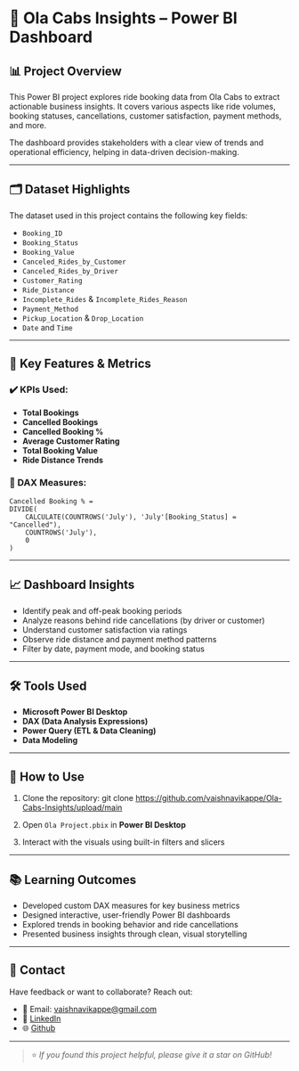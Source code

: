 # 🚖 Ola Cabs Insights – Power BI Dashboard


## 📊 Project Overview

This Power BI project explores ride booking data from Ola Cabs to extract actionable business insights. It covers various aspects like ride volumes, booking statuses, cancellations, customer satisfaction, payment methods, and more.

The dashboard provides stakeholders with a clear view of trends and operational efficiency, helping in data-driven decision-making.

---

## 🗂️ Dataset Highlights

The dataset used in this project contains the following key fields:

- `Booking_ID`
- `Booking_Status`
- `Booking_Value`
- `Canceled_Rides_by_Customer`
- `Canceled_Rides_by_Driver`
- `Customer_Rating`
- `Ride_Distance`
- `Incomplete_Rides` & `Incomplete_Rides_Reason`
- `Payment_Method`
- `Pickup_Location` & `Drop_Location`
- `Date` and `Time`

---

## 📌 Key Features & Metrics

### ✔️ KPIs Used:
- **Total Bookings**
- **Cancelled Bookings**
- **Cancelled Booking %**
- **Average Customer Rating**
- **Total Booking Value**
- **Ride Distance Trends**

### 🧠 DAX Measures:
```DAX
Cancelled Booking % = 
DIVIDE(
    CALCULATE(COUNTROWS('July'), 'July'[Booking_Status] = "Cancelled"),
    COUNTROWS('July'),
    0
)
```

---

## 📈 Dashboard Insights

- Identify peak and off-peak booking periods
- Analyze reasons behind ride cancellations (by driver or customer)
- Understand customer satisfaction via ratings
- Observe ride distance and payment method patterns
- Filter by date, payment mode, and booking status

---

## 🛠️ Tools Used

- **Microsoft Power BI Desktop**
- **DAX (Data Analysis Expressions)**
- **Power Query (ETL & Data Cleaning)**
- **Data Modeling**

---

## 🚀 How to Use

1. Clone the repository:
   git clone https://github.com/vaishnavikappe/Ola-Cabs-Insights/upload/main

2. Open `Ola Project.pbix` in **Power BI Desktop**
3. Interact with the visuals using built-in filters and slicers

---

## 📚 Learning Outcomes

- Developed custom DAX measures for key business metrics
- Designed interactive, user-friendly Power BI dashboards
- Explored trends in booking behavior and ride cancellations
- Presented business insights through clean, visual storytelling

---

## 📩 Contact

Have feedback or want to collaborate? Reach out:

- 📧 Email: vaishnavikappe@gmail.com
- 💼 [LinkedIn](www.linkedin.com/in/vaishnavi-kappe-60378327b)
- 🌐 [Github](https://github.com/vaishnavikappe) 

---

> ⭐ *If you found this project helpful, please give it a star on GitHub!*
